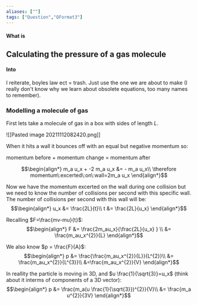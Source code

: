 ```yaml
---
aliases: [""]
tags: ["Question","QFormat3"]
---
```


#### What is
## Calculating the pressure of a gas molecule
#### Into
I reiterate, boyles law ect = trash. Just use the one we are about to make (I really don't know why we learn about obsolete equations, too many names to remember).

### Modelling a molecule of gas

First lets take a molecule of gas in a box with sides of length $L$.

![[Pasted image 20211112082420.png]]

When it hits a wall it bounces off with an equal but negative momentum so:

momentum before + momentum change = momentum after

$$\begin{align*}
   m_a u_x + -2 m_a u_x &= - m_a u_x\\
 \therefore momentum\:excerted\:on\:wall=2m_a u_x  
\end{align*}$$

Now we have the momentum excerted on the wall during one collision but we need to know the number of collisions per second with this specific wall. The number of collisions per second with this wall will be:
$$\begin{align*}
   u_x &= \frac{2L}{t}\\
t &= \frac{2L}{u_x} 
\end{align*}$$

Recalling $F=\frac{mv-mu}{t}$:
$$\begin{align*}
   F &= \frac{2m_au_x}{\frac{2L}{u_x} } \\
&= \frac{m_au_x^{2}}{L}
\end{align*}$$

We also know $p = \frac{F}{A}$:
$$\begin{align*}
   p &= \frac{\frac{m_au_x^{2}}{L}}{L^{2}}\\
&= \frac{m_au_x^{2}}{L^{3}}\\
&=\frac{m_au_x^{2}}{V}
\end{align*}$$

In reallity the particle is moving in 3D, and $u \frac{1}{\sqrt{3}}=u_x$ (think about it interms of components of a 3D vector):
$$\begin{align*}
   p &= \frac{m_a(u \frac{1}{\sqrt{3}})^{2}}{V}\\
&= \frac{m_a u^{2}}{3V}
\end{align*}$$